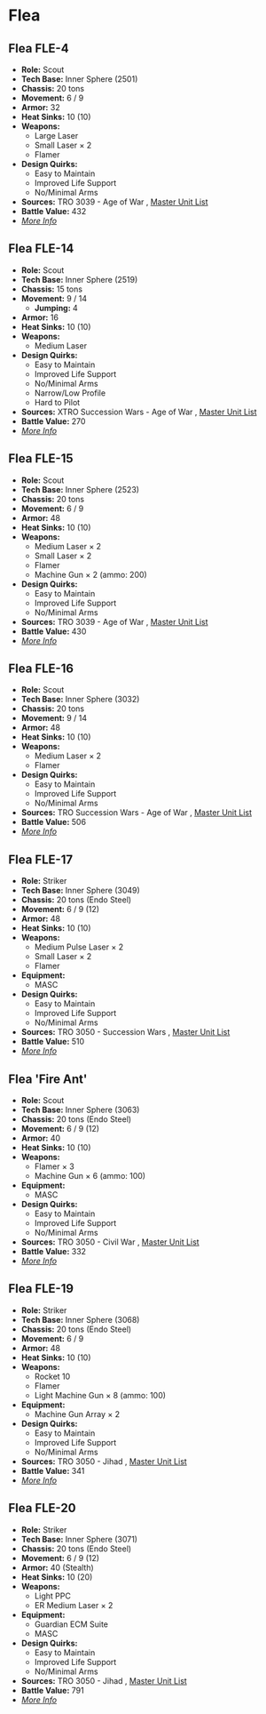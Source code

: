 # Flea 

## Flea FLE-4 

- **Role:** Scout 
- **Tech Base:** Inner Sphere (2501) 
- **Chassis:** 20 tons 
- **Movement:** 6 / 9 
- **Armor:** 32 
- **Heat Sinks:** 10 (10) 
- **Weapons:** 
  - Large Laser 
  - Small Laser × 2 
  - Flamer 
- **Design Quirks:** 
  - Easy to Maintain 
  - Improved Life Support 
  - No/Minimal Arms 
- **Sources:** TRO 3039 - Age of War , [Master Unit List](http://masterunitlist.info/Unit/Details/1140) 
- **Battle Value:** 432 
- [*More Info*](flea/flea_fle-4.md) 

## Flea FLE-14 

- **Role:** Scout 
- **Tech Base:** Inner Sphere (2519) 
- **Chassis:** 15 tons 
- **Movement:** 9 / 14 
  - **Jumping:** 4 
- **Armor:** 16 
- **Heat Sinks:** 10 (10) 
- **Weapons:** 
  - Medium Laser 
- **Design Quirks:** 
  - Easy to Maintain 
  - Improved Life Support 
  - No/Minimal Arms 
  - Narrow/Low Profile 
  - Hard to Pilot 
- **Sources:** XTRO Succession Wars - Age of War , [Master Unit List](http://masterunitlist.info/Unit/Details/5769) 
- **Battle Value:** 270 
- [*More Info*](flea/flea_fle-14.md) 

## Flea FLE-15 

- **Role:** Scout 
- **Tech Base:** Inner Sphere (2523) 
- **Chassis:** 20 tons 
- **Movement:** 6 / 9 
- **Armor:** 48 
- **Heat Sinks:** 10 (10) 
- **Weapons:** 
  - Medium Laser × 2 
  - Small Laser × 2 
  - Flamer 
  - Machine Gun × 2 (ammo: 200) 
- **Design Quirks:** 
  - Easy to Maintain 
  - Improved Life Support 
  - No/Minimal Arms 
- **Sources:** TRO 3039 - Age of War , [Master Unit List](http://masterunitlist.info/Unit/Details/1136) 
- **Battle Value:** 430 
- [*More Info*](flea/flea_fle-15.md) 

## Flea FLE-16 

- **Role:** Scout 
- **Tech Base:** Inner Sphere (3032) 
- **Chassis:** 20 tons 
- **Movement:** 9 / 14 
- **Armor:** 48 
- **Heat Sinks:** 10 (10) 
- **Weapons:** 
  - Medium Laser × 2 
  - Flamer 
- **Design Quirks:** 
  - Easy to Maintain 
  - Improved Life Support 
  - No/Minimal Arms 
- **Sources:** TRO Succession Wars - Age of War , [Master Unit List](http://masterunitlist.info/Unit/Details/7427) 
- **Battle Value:** 506 
- [*More Info*](flea/flea_fle-16.md) 

## Flea FLE-17 

- **Role:** Striker 
- **Tech Base:** Inner Sphere (3049) 
- **Chassis:** 20 tons (Endo Steel) 
- **Movement:** 6 / 9 (12) 
- **Armor:** 48 
- **Heat Sinks:** 10 (10) 
- **Weapons:** 
  - Medium Pulse Laser × 2 
  - Small Laser × 2 
  - Flamer 
- **Equipment:** 
  - MASC 
- **Design Quirks:** 
  - Easy to Maintain 
  - Improved Life Support 
  - No/Minimal Arms 
- **Sources:** TRO 3050 - Succession Wars , [Master Unit List](http://masterunitlist.info/Unit/Details/1137) 
- **Battle Value:** 510 
- [*More Info*](flea/flea_fle-17.md) 

## Flea 'Fire Ant' 

- **Role:** Scout 
- **Tech Base:** Inner Sphere (3063) 
- **Chassis:** 20 tons (Endo Steel) 
- **Movement:** 6 / 9 (12) 
- **Armor:** 40 
- **Heat Sinks:** 10 (10) 
- **Weapons:** 
  - Flamer × 3 
  - Machine Gun × 6 (ammo: 100) 
- **Equipment:** 
  - MASC 
- **Design Quirks:** 
  - Easy to Maintain 
  - Improved Life Support 
  - No/Minimal Arms 
- **Sources:** TRO 3050 - Civil War , [Master Unit List](http://masterunitlist.info/Unit/Details/1135) 
- **Battle Value:** 332 
- [*More Info*](flea/flea_fire_ant.md) 

## Flea FLE-19 

- **Role:** Striker 
- **Tech Base:** Inner Sphere (3068) 
- **Chassis:** 20 tons (Endo Steel) 
- **Movement:** 6 / 9 
- **Armor:** 48 
- **Heat Sinks:** 10 (10) 
- **Weapons:** 
  - Rocket 10 
  - Flamer 
  - Light Machine Gun × 8 (ammo: 100) 
- **Equipment:** 
  - Machine Gun Array × 2 
- **Design Quirks:** 
  - Easy to Maintain 
  - Improved Life Support 
  - No/Minimal Arms 
- **Sources:** TRO 3050 - Jihad , [Master Unit List](http://masterunitlist.info/Unit/Details/1138) 
- **Battle Value:** 341 
- [*More Info*](flea/flea_fle-19.md) 

## Flea FLE-20 

- **Role:** Striker 
- **Tech Base:** Inner Sphere (3071) 
- **Chassis:** 20 tons (Endo Steel) 
- **Movement:** 6 / 9 (12) 
- **Armor:** 40 (Stealth) 
- **Heat Sinks:** 10 (20) 
- **Weapons:** 
  - Light PPC 
  - ER Medium Laser × 2 
- **Equipment:** 
  - Guardian ECM Suite 
  - MASC 
- **Design Quirks:** 
  - Easy to Maintain 
  - Improved Life Support 
  - No/Minimal Arms 
- **Sources:** TRO 3050 - Jihad , [Master Unit List](http://masterunitlist.info/Unit/Details/1139) 
- **Battle Value:** 791 
- [*More Info*](flea/flea_fle-20.md) 

